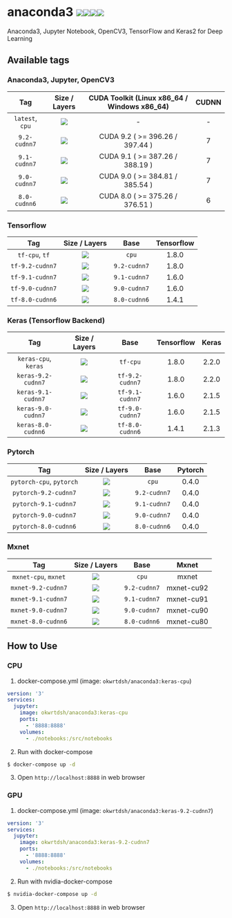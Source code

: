 # anaconda3 [![](https://img.shields.io/docker/stars/okwrtdsh/anaconda3.svg)![](https://img.shields.io/docker/pulls/okwrtdsh/anaconda3.svg)![](https://img.shields.io/docker/automated/okwrtdsh/anaconda3.svg)![](https://img.shields.io/docker/build/okwrtdsh/anaconda3.svg)](https://hub.docker.com/r/okwrtdsh/anaconda3/)
Anaconda3, Jupyter Notebook, OpenCV3, TensorFlow and Keras2 for Deep Learning

## Available tags
### Anaconda3, Jupyter, OpenCV3

| Tag | Size / Layers | CUDA Toolkit (Linux x86_64 / Windows x86_64) | CUDNN |
|:-:|:-:|:-:|:-:|
| `latest`, `cpu` | [![](https://images.microbadger.com/badges/image/okwrtdsh/anaconda3.svg)](https://microbadger.com/images/okwrtdsh/anaconda3) | - | - |
| `9.2-cudnn7` | [![](https://images.microbadger.com/badges/image/okwrtdsh/anaconda3:9.2-cudnn7.svg)](https://microbadger.com/images/okwrtdsh/anaconda3:9.2-cudnn7) | CUDA 9.2 ( >= 396.26 / 397.44 ) | 7 |
| `9.1-cudnn7` | [![](https://images.microbadger.com/badges/image/okwrtdsh/anaconda3:9.1-cudnn7.svg)](https://microbadger.com/images/okwrtdsh/anaconda3:9.1-cudnn7) | CUDA 9.1 ( >= 387.26 / 388.19 ) | 7 |
| `9.0-cudnn7` | [![](https://images.microbadger.com/badges/image/okwrtdsh/anaconda3:9.0-cudnn7.svg)](https://microbadger.com/images/okwrtdsh/anaconda3:9.0-cudnn7) | CUDA 9.0 ( >= 384.81 / 385.54 ) | 7 |
| `8.0-cudnn6` | [![](https://images.microbadger.com/badges/image/okwrtdsh/anaconda3:8.0-cudnn6.svg)](https://microbadger.com/images/okwrtdsh/anaconda3:8.0-cudnn6) | CUDA 8.0 ( >= 375.26 / 376.51 ) | 6 |

### Tensorflow

| Tag | Size / Layers | Base | Tensorflow |
|:-:|:-:|:-:|:-:|
| `tf-cpu`, `tf` | [![](https://images.microbadger.com/badges/image/okwrtdsh/anaconda3:tf-cpu.svg)](https://microbadger.com/images/okwrtdsh/anaconda3:tf-cpu) | `cpu` | 1.8.0 |
| `tf-9.2-cudnn7` | [![](https://images.microbadger.com/badges/image/okwrtdsh/anaconda3:tf-9.2-cudnn7.svg)](https://microbadger.com/images/okwrtdsh/anaconda3:tf-9.2-cudnn7) | `9.2-cudnn7` | 1.8.0 |
| `tf-9.1-cudnn7` | [![](https://images.microbadger.com/badges/image/okwrtdsh/anaconda3:tf-9.1-cudnn7.svg)](https://microbadger.com/images/okwrtdsh/anaconda3:tf-9.1-cudnn7) | `9.1-cudnn7` | 1.6.0 |
| `tf-9.0-cudnn7` | [![](https://images.microbadger.com/badges/image/okwrtdsh/anaconda3:tf-9.0-cudnn7.svg)](https://microbadger.com/images/okwrtdsh/anaconda3:tf-9.0-cudnn7) | `9.0-cudnn7` | 1.6.0 |
| `tf-8.0-cudnn6` | [![](https://images.microbadger.com/badges/image/okwrtdsh/anaconda3:tf-8.0-cudnn6.svg)](https://microbadger.com/images/okwrtdsh/anaconda3:tf-8.0-cudnn6) | `8.0-cudnn6` | 1.4.1 |

### Keras (Tensorflow Backend)

| Tag | Size / Layers | Base | Tensorflow | Keras |
|:-:|:-:|:-:|:-:|:-:|
| `keras-cpu`, `keras` | [![](https://images.microbadger.com/badges/image/okwrtdsh/anaconda3:keras-cpu.svg)](https://microbadger.com/images/okwrtdsh/anaconda3:keras-cpu) | `tf-cpu` | 1.8.0 | 2.2.0 |
| `keras-9.2-cudnn7` | [![](https://images.microbadger.com/badges/image/okwrtdsh/anaconda3:keras-9.2-cudnn7.svg)](https://microbadger.com/images/okwrtdsh/anaconda3:keras-9.2-cudnn7) | `tf-9.2-cudnn7` | 1.8.0 | 2.2.0 |
| `keras-9.1-cudnn7` | [![](https://images.microbadger.com/badges/image/okwrtdsh/anaconda3:keras-9.1-cudnn7.svg)](https://microbadger.com/images/okwrtdsh/anaconda3:keras-9.1-cudnn7) | `tf-9.1-cudnn7` | 1.6.0 | 2.1.5 |
| `keras-9.0-cudnn7` | [![](https://images.microbadger.com/badges/image/okwrtdsh/anaconda3:keras-9.0-cudnn7.svg)](https://microbadger.com/images/okwrtdsh/anaconda3:keras-9.0-cudnn7) | `tf-9.0-cudnn7` | 1.6.0 | 2.1.5 |
| `keras-8.0-cudnn6` | [![](https://images.microbadger.com/badges/image/okwrtdsh/anaconda3:keras-8.0-cudnn6.svg)](https://microbadger.com/images/okwrtdsh/anaconda3:keras-8.0-cudnn6) | `tf-8.0-cudnn6` | 1.4.1 | 2.1.3 |

### Pytorch

| Tag | Size / Layers | Base | Pytorch |
|:-:|:-:|:-:|:-:|
| `pytorch-cpu`, `pytorch` | [![](https://images.microbadger.com/badges/image/okwrtdsh/anaconda3:pytorch-cpu.svg)](https://microbadger.com/images/okwrtdsh/anaconda3:pytorch-cpu) | `cpu` | 0.4.0 |
| `pytorch-9.2-cudnn7` | [![](https://images.microbadger.com/badges/image/okwrtdsh/anaconda3:pytorch-9.2-cudnn7.svg)](https://microbadger.com/images/okwrtdsh/anaconda3:pytorch-9.2-cudnn7) | `9.2-cudnn7` | 0.4.0 |
| `pytorch-9.1-cudnn7` | [![](https://images.microbadger.com/badges/image/okwrtdsh/anaconda3:pytorch-9.1-cudnn7.svg)](https://microbadger.com/images/okwrtdsh/anaconda3:pytorch-9.1-cudnn7) | `9.1-cudnn7` | 0.4.0 |
| `pytorch-9.0-cudnn7` | [![](https://images.microbadger.com/badges/image/okwrtdsh/anaconda3:pytorch-9.0-cudnn7.svg)](https://microbadger.com/images/okwrtdsh/anaconda3:pytorch-9.0-cudnn7) | `9.0-cudnn7` | 0.4.0 |
| `pytorch-8.0-cudnn6` | [![](https://images.microbadger.com/badges/image/okwrtdsh/anaconda3:pytorch-8.0-cudnn6.svg)](https://microbadger.com/images/okwrtdsh/anaconda3:pytorch-8.0-cudnn6) | `8.0-cudnn6` | 0.4.0 |

### Mxnet

| Tag | Size / Layers | Base | Mxnet |
|:-:|:-:|:-:|:-:|
| `mxnet-cpu`, `mxnet` | [![](https://images.microbadger.com/badges/image/okwrtdsh/anaconda3:mxnet-cpu.svg)](https://microbadger.com/images/okwrtdsh/anaconda3:mxnet-cpu) | `cpu` | mxnet |
| `mxnet-9.2-cudnn7` | [![](https://images.microbadger.com/badges/image/okwrtdsh/anaconda3:mxnet-9.2-cudnn7.svg)](https://microbadger.com/images/okwrtdsh/anaconda3:mxnet-9.2-cudnn7) | `9.2-cudnn7` | mxnet-cu92 |
| `mxnet-9.1-cudnn7` | [![](https://images.microbadger.com/badges/image/okwrtdsh/anaconda3:mxnet-9.1-cudnn7.svg)](https://microbadger.com/images/okwrtdsh/anaconda3:mxnet-9.1-cudnn7) | `9.1-cudnn7` | mxnet-cu91 |
| `mxnet-9.0-cudnn7` | [![](https://images.microbadger.com/badges/image/okwrtdsh/anaconda3:mxnet-9.0-cudnn7.svg)](https://microbadger.com/images/okwrtdsh/anaconda3:mxnet-9.0-cudnn7) | `9.0-cudnn7` | mxnet-cu90 |
| `mxnet-8.0-cudnn6` | [![](https://images.microbadger.com/badges/image/okwrtdsh/anaconda3:mxnet-8.0-cudnn6.svg)](https://microbadger.com/images/okwrtdsh/anaconda3:mxnet-8.0-cudnn6) | `8.0-cudnn6` | mxnet-cu80 |


## How to Use

### CPU
1. docker-compose.yml (image: `okwrtdsh/anaconda3:keras-cpu`)
```yml
version: '3'
services:
  jupyter:
    image: okwrtdsh/anaconda3:keras-cpu
    ports:
      - '8888:8888'
    volumes:
      - ./notebooks:/src/notebooks
```
2. Run with docker-compose
```bash
$ docker-compose up -d
```
3. Open `http://localhost:8888` in web browser

### GPU
1. docker-compose.yml (image: `okwrtdsh/anaconda3:keras-9.2-cudnn7`)
```yml
version: '3'
services:
  jupyter:
    image: okwrtdsh/anaconda3:keras-9.2-cudnn7
    ports:
      - '8888:8888'
    volumes:
      - ./notebooks:/src/notebooks
```
2. Run with nvidia-docker-compose
```bash
$ nvidia-docker-compose up -d
```
3. Open `http://localhost:8888` in web browser
